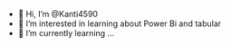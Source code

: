 - 👋 Hi, I’m @Kanti4590
- 👀 I’m interested in learning about Power Bi and tabular 
- 🌱 I’m currently learning ...


<!---
Kanti4590/Kanti4590 is a ✨ special ✨ repository because its `README.md` (this file) appears on your GitHub profile.
You can click the Preview link to take a look at your changes.
--->
